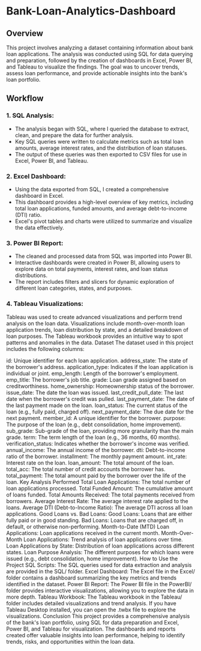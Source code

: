 # Bank-Loan-Analytics-Dashboard

## Overview
This project involves analyzing a dataset containing information about bank loan applications. The analysis was conducted using SQL for data querying and preparation, followed by the creation of dashboards in Excel, Power BI, and Tableau to visualize the findings. The goal was to uncover trends, assess loan performance, and provide actionable insights into the bank's loan portfolio.

## Workflow
### 1. SQL Analysis:
- The analysis began with SQL, where I queried the database to extract, clean, and prepare the data for further analysis.
- Key SQL queries were written to calculate metrics such as total loan amounts, average interest rates, and the distribution of loan statuses.
- The output of these queries was then exported to CSV files for use in Excel, Power BI, and Tableau.
### 2. Excel Dashboard:
- Using the data exported from SQL, I created a comprehensive dashboard in Excel.
- This dashboard provides a high-level overview of key metrics, including total loan applications, funded amounts, and average debt-to-income (DTI) ratio.
- Excel's pivot tables and charts were utilized to summarize and visualize the data effectively.
### 3. Power BI Report:
- The cleaned and processed data from SQL was imported into Power BI.
- Interactive dashboards were created in Power BI, allowing users to explore data on total payments, interest rates, and loan status distributions.
- The report includes filters and slicers for dynamic exploration of different loan categories, states, and purposes.
### 4. Tableau Visualizations:
Tableau was used to create advanced visualizations and perform trend analysis on the loan data.
Visualizations include month-over-month loan application trends, loan distribution by state, and a detailed breakdown of loan purposes.
The Tableau workbook provides an intuitive way to spot patterns and anomalies in the data.
Dataset
The dataset used in this project includes the following columns:

id: Unique identifier for each loan application.
address_state: The state of the borrower's address.
application_type: Indicates if the loan application is individual or joint.
emp_length: Length of the borrower's employment.
emp_title: The borrower's job title.
grade: Loan grade assigned based on creditworthiness.
home_ownership: Homeownership status of the borrower.
issue_date: The date the loan was issued.
last_credit_pull_date: The last date when the borrower's credit was pulled.
last_payment_date: The date of the last payment made on the loan.
loan_status: The current status of the loan (e.g., fully paid, charged off).
next_payment_date: The due date for the next payment.
member_id: A unique identifier for the borrower.
purpose: The purpose of the loan (e.g., debt consolidation, home improvement).
sub_grade: Sub-grade of the loan, providing more granularity than the main grade.
term: The term length of the loan (e.g., 36 months, 60 months).
verification_status: Indicates whether the borrower's income was verified.
annual_income: The annual income of the borrower.
dti: Debt-to-income ratio of the borrower.
installment: The monthly payment amount.
int_rate: Interest rate on the loan.
loan_amount: The total amount of the loan.
total_acc: The total number of credit accounts the borrower has.
total_payment: The total amount paid by the borrower over the life of the loan.
Key Analysis Performed
Total Loan Applications: The total number of loan applications processed.
Total Funded Amount: The cumulative amount of loans funded.
Total Amounts Received: The total payments received from borrowers.
Average Interest Rate: The average interest rate applied to the loans.
Average DTI (Debt-to-Income Ratio): The average DTI across all loan applications.
Good Loans vs. Bad Loans:
Good Loans: Loans that are either fully paid or in good standing.
Bad Loans: Loans that are charged off, in default, or otherwise non-performing.
Month-to-Date (MTD) Loan Applications: Loan applications received in the current month.
Month-Over-Month Loan Applications: Trend analysis of loan applications over time.
Loan Applications by State: Distribution of loan applications across different states.
Loan Purpose Analysis: The different purposes for which loans were issued (e.g., debt consolidation, home improvement).
How to Use the Project
SQL Scripts: The SQL queries used for data extraction and analysis are provided in the SQL/ folder.
Excel Dashboard: The Excel file in the Excel/ folder contains a dashboard summarizing the key metrics and trends identified in the dataset.
Power BI Report: The Power BI file in the PowerBI/ folder provides interactive visualizations, allowing you to explore the data in more depth.
Tableau Workbook: The Tableau workbook in the Tableau/ folder includes detailed visualizations and trend analysis. If you have Tableau Desktop installed, you can open the .twbx file to explore the visualizations.
Conclusion
This project provides a comprehensive analysis of the bank's loan portfolio, using SQL for data preparation and Excel, Power BI, and Tableau for visualization. The dashboards and reports created offer valuable insights into loan performance, helping to identify trends, risks, and opportunities within the loan data.
